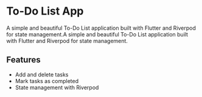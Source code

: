 
# To-Do List App
 A simple and beautiful To-Do List application built with Flutter and Riverpod for state management.A simple and beautiful To-Do List application built with Flutter and Riverpod for state management.

## Features
- Add and delete tasks
- Mark tasks as completed
- State management with Riverpod
